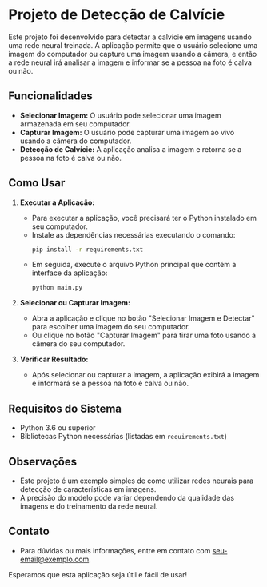 # Projeto de Detecção de Calvície

Este projeto foi desenvolvido para detectar a calvície em imagens usando uma rede neural treinada. A aplicação permite que o usuário selecione uma imagem do computador ou capture uma imagem usando a câmera, e então a rede neural irá analisar a imagem e informar se a pessoa na foto é calva ou não.

## Funcionalidades

- **Selecionar Imagem:** O usuário pode selecionar uma imagem armazenada em seu computador.
- **Capturar Imagem:** O usuário pode capturar uma imagem ao vivo usando a câmera do computador.
- **Detecção de Calvície:** A aplicação analisa a imagem e retorna se a pessoa na foto é calva ou não.

## Como Usar

1. **Executar a Aplicação:**
   - Para executar a aplicação, você precisará ter o Python instalado em seu computador.
   - Instale as dependências necessárias executando o comando:
     ```bash
     pip install -r requirements.txt
     ```
   - Em seguida, execute o arquivo Python principal que contém a interface da aplicação:
     ```bash
     python main.py
     ```

2. **Selecionar ou Capturar Imagem:**
   - Abra a aplicação e clique no botão "Selecionar Imagem e Detectar" para escolher uma imagem do seu computador.
   - Ou clique no botão "Capturar Imagem" para tirar uma foto usando a câmera do seu computador.

3. **Verificar Resultado:**
   - Após selecionar ou capturar a imagem, a aplicação exibirá a imagem e informará se a pessoa na foto é calva ou não.

## Requisitos do Sistema

- Python 3.6 ou superior
- Bibliotecas Python necessárias (listadas em `requirements.txt`)

## Observações

- Este projeto é um exemplo simples de como utilizar redes neurais para detecção de características em imagens.
- A precisão do modelo pode variar dependendo da qualidade das imagens e do treinamento da rede neural.

## Contato

- Para dúvidas ou mais informações, entre em contato com [seu-email@exemplo.com](mailto:seu-email@exemplo.com).

Esperamos que esta aplicação seja útil e fácil de usar!
